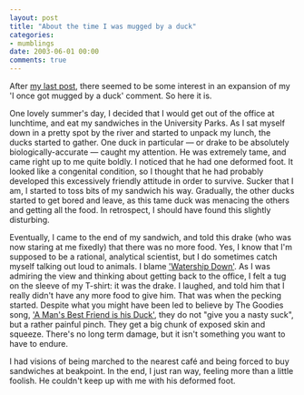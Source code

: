 ```yaml
---
layout: post
title: "About the time I was mugged by a duck"
categories:
- mumblings
date: 2003-06-01 00:00
comments: true
---
```


<p>After <a href="http://www.rousette.org.uk/blog/archives/the-wildlife-is-revolting/" title="The wildlife is revolting">my last post</a>, there seemed to be some interest in an expansion of my 'I once got mugged by a duck' comment. So here it is.</p>

<p>One lovely summer's day, I decided that I would get out of the office at lunchtime, and eat my sandwiches in the University Parks. As I sat myself down in a pretty spot by the river and started to unpack my lunch, the ducks started to gather. One duck in particular &mdash; or drake to be absolutely biologically-accurate &mdash; caught my attention. He was extremely tame, and came right up to me quite boldly. I noticed that he had one deformed foot. It looked like a congenital condition, so I thought that he had probably developed this excessively friendly attitude in order to survive. Sucker that I am, I started to toss bits of my sandwich his way. Gradually, the other ducks started to get bored and leave, as this tame duck was menacing the others and getting all the food. In retrospect, I should have found this slightly disturbing.</p>

<p>Eventually, I came to the end of my sandwich, and told this drake (who was now staring at me fixedly) that there was no more food. Yes, I know that I'm supposed to be a rational, analytical scientist, but I do sometimes catch myself talking out loud to animals. I blame <a href="http://members.tripod.com/wdown/" title="Watership Down website">'Watership Down'</a>. As I was admiring the view and thinking about getting back to the office, I felt a tug on the sleeve of my T-shirt: it was the drake. I laughed, and told him that I really didn't have any more food to give him. That was when the pecking started. Despite what you might have been led to believe by The Goodies song, <a href="http://www.hicksdesign.co.uk/Bill/disc_goodies.php" title="Unofficial Bill Oddie page">'A Man's Best Friend is his Duck'</a>, they do not "give you a nasty suck", but a rather painful pinch. They get a big chunk of exposed skin and squeeze. There's no long term damage, but it isn't something you want to have to endure.</p>

<p>I had visions of being marched to the nearest caf&eacute; and being forced to buy sandwiches at beakpoint. In the end, I just ran way, feeling more than a little foolish. He couldn't keep up with me with his deformed foot.</p>
